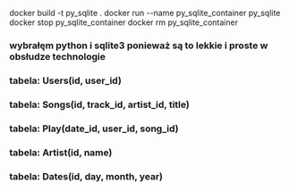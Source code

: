 docker build -t py_sqlite .
docker run --name py_sqlite_container py_sqlite
docker stop py_sqlite_container
docker rm py_sqlite_container

### wybrałęm python i sqlite3 ponieważ są to lekkie i proste w obsłudze technologie

### tabela: Users(id, user_id)
### tabela: Songs(id, track_id, artist_id, title)
### tabela: Play(date_id, user_id, song_id)
### tabela: Artist(id, name)
### tabela: Dates(id, day, month, year) 